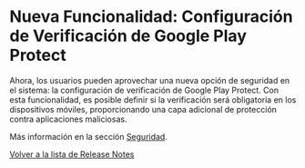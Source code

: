 # Nueva Funcionalidad: Configuración de Verificación de Google Play Protect

Ahora, los usuarios pueden aprovechar una nueva opción de seguridad en el sistema: la configuración de verificación de Google Play Protect. Con esta funcionalidad, es posible definir si la verificación será obligatoria en los dispositivos móviles, proporcionando una capa adicional de protección contra aplicaciones maliciosas.

Más información en la sección [Seguridad](../../portal/configuracion/editar-politica/configuracion-general/seguridad.md).

[Volver a la lista de Release Notes](broken-reference)

